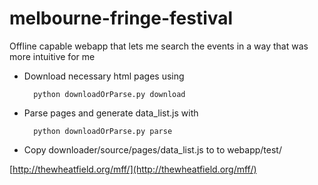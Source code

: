 melbourne-fringe-festival
=========================

Offline capable webapp that lets me search the events in a way that was more intuitive for me

* Download necessary html pages using 

        python downloadOrParse.py download
* Parse pages and generate data_list.js with

        python downloadOrParse.py parse

* Copy downloader/source/pages/data_list.js to to webapp/test/

[http://thewheatfield.org/mff/](http://thewheatfield.org/mff/)